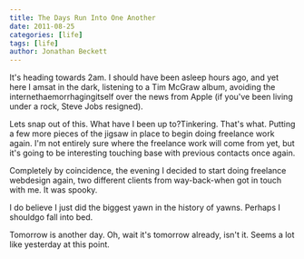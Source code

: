 ```yaml
---
title: The Days Run Into One Another
date: 2011-08-25
categories: [life]
tags: [life]
author: Jonathan Beckett
---
```


It's heading towards 2am. I should have been asleep hours ago, and yet here I amsat in the dark, listening to a Tim McGraw album, avoiding the internethaemorrhagingitself over the news from Apple (if you've been living under a rock, Steve Jobs resigned).

Lets snap out of this. What have I been up to?Tinkering. That's what. Putting a few more pieces of the jigsaw in place to begin doing freelance work again. I'm not entirely sure where the freelance work will come from yet, but it's going to be interesting touching base with previous contacts once again.

Completely by coincidence, the evening I decided to start doing freelance webdesign again, two different clients from way-back-when got in touch with me. It was spooky.

I do believe I just did the biggest yawn in the history of yawns. Perhaps I shouldgo fall into bed.

Tomorrow is another day. Oh, wait it's tomorrow already, isn't it. Seems a lot like yesterday at this point.